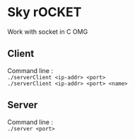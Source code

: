 # Sky rOCKET

Work with socket in C OMG

## Client

Command line :<br>
`./serverClient <ip-addr> <port>`
<br>
`./serverClient <ip-addr> <port> <name>`
## Server

Command line :<br>
`./server <port>`
